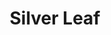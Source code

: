 ---
title: Silver Leaf
price: 18.00
tags: ["dog-collars"]
description: For the silver dog.
size: All
fields: silver-leaf
templateKey: product-page-layout
image: catty/silver-leaf.png
customField: 
    name: Select Size
    values: [{name: 'XSmall', priceChange: 0}, {name: 'Small', priceChange: 2},{name: 'Medium', priceChange: 5.00},{name: 'Large', priceChange: 7.00}, {name: 'XLarge', priceChange: 12 }]
---